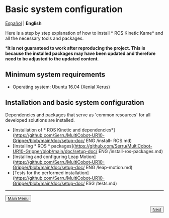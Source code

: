# Basic system configuration
[Español](https://github.com/Serru/MultiCobot-UR10-Gripper/blob/main/doc/setup-doc/proyect_setup.md) | **English**

Here is a step by step explanation of how to install * ROS Kinetic Kame* and all the necessary tools and packages. 

***It is not guaranteed to work after reproducing the project. This is because the installed packages may have been updated and therefore need to be adjusted to the updated content**.

## Minimum system requirements 

- Operating system: Ubuntu 16.04 (Xenial Xerus) 

## Installation and basic system configuration

Dependencies and packages that serve as 'common resources' for all developed solutions are installed. 

- [Installation of * ROS Kinetic and dependencies*](https://github.com/Serru/MultiCobot-UR10-Gripper/blob/main/doc/setup-doc/ ENG /install- ROS.md)
- [Installing * ROS * packages](https://github.com/Serru/MultiCobot-UR10-Gripper/blob/main/doc/setup-doc/ ENG /install-ros-packages.md)
- [Installing and configuring Leap Motion](https://github.com/Serru/MultiCobot-UR10-Gripper/blob/main/doc/setup-doc/ ENG /leap-motion.md)
- [Tests for the performed installation](https://github.com/Serru/MultiCobot-UR10-Gripper/blob/main/doc/setup-doc/ ESG /tests.md)

 ---
 
 <p align="left">
<button name="button"><a rel="license" href="https://github.com/Serru/MultiCobot-UR10-Gripper/blob/main/README.md"> Main Menu </a></button>
</p>



<p><span style="float:right;">
 <button name="button">
 <a rel="license" href="https://github.com/Serru/MultiCobot-UR10-Gripper/blob/main/doc/setup-doc/ESP/install-ROS.md"> Next </a>
 </button>
 </span></p>